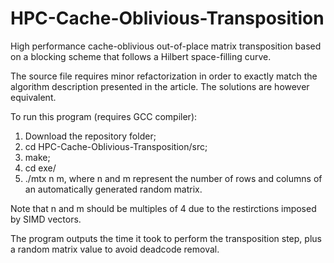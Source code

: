 # HPC-Cache-Oblivious-Transposition
High performance cache-oblivious out-of-place matrix transposition based on a blocking scheme that follows a Hilbert space-filling curve.

The source file requires minor refactorization in order to exactly match the algorithm description presented in the article. The solutions are however equivalent.

To run this program (requires GCC compiler):

1) Download the repository folder;
2) cd HPC-Cache-Oblivious-Transposition/src;
3) make;
4) cd exe/
5) ./mtx n m, where n and m represent the number of rows and columns of an automatically generated random matrix.

Note that n and m should be multiples of 4 due to the restirctions imposed by SIMD vectors.

The program outputs the time it took to perform the transposition step, plus a random matrix value to avoid deadcode removal.
